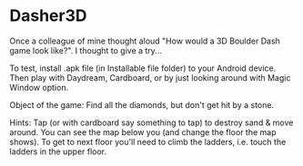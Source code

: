 # Dasher3D
Once a colleague of mine thought aloud "How would a 3D Boulder Dash game look like?". I thought to give a try...

To test, install .apk file (in Installable file folder) to your Android device. Then play with Daydream, Cardboard, or by just looking around with Magic Window option.

Object of the game: Find all the diamonds, but don't get hit by a stone.

Hints:
Tap (or with cardboard say something to tap) to destroy sand & move around. You can see the map below you (and change the floor the map shows).
To get to next floor you'll need to climb the ladders, i.e. touch the ladders in the upper floor.
